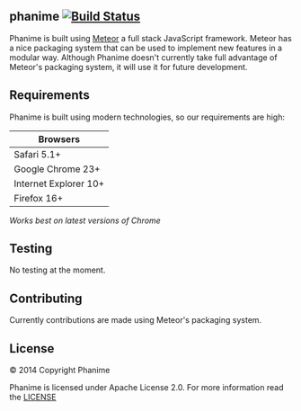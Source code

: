 ## phanime [![Build Status](https://travis-ci.org/MaazAli/phanime.svg?branch=dev)](https://travis-ci.org/MaazAli/phanime/)

Phanime is built using [Meteor](http://meteor.com) a full stack JavaScript framework. Meteor has a nice packaging system that can be used to implement new features in a modular way. Although Phanime doesn't currently take full advantage of Meteor's packaging system, it will use it for future development.

## Requirements

Phanime is built using modern technologies, so our requirements are high:

| Browsers |
| -------- |
| Safari 5.1+| 
| Google Chrome 23+ | 
| Internet Explorer 10+ |
| Firefox 16+ |

*Works best on latest versions of Chrome*


## Testing

No testing at the moment.

## Contributing

Currently contributions are made using Meteor's packaging system.

## License

© 2014 Copyright Phanime

Phanime is licensed under Apache License 2.0. For more information read the [LICENSE](https://github.com/MaazAli/phanime/blob/master/LICENSE)